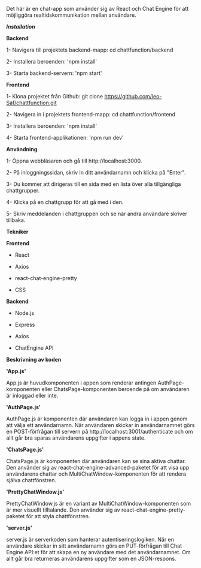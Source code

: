 Det här är en chat-app som använder sig av React och Chat Engine för att möjliggöra realtidskommunikation mellan användare.

***Installation***

**Backend**

1- Navigera till projektets backend-mapp: cd chattfunction/backend

2- Installera beroenden: 'npm install'

3- Starta backend-servern: 'npm start'

**Frontend**

1- Klona projektet från Github: git clone https://github.com/leo-Saf/chattfunction.git

2- Navigera in i projektets frontend-mapp: cd chattfunction/frontend

3- Installera beroenden: 'npm install'

4- Starta frontend-applikationen: 'npm run dev'

**Användning**

1- Öppna webbläsaren och gå till http://localhost:3000.

2- På inloggningssidan, skriv in ditt användarnamn och klicka på "Enter".

3- Du kommer att dirigeras till en sida med en lista över alla tillgängliga chattgrupper.

4- Klicka på en chattgrupp för att gå med i den.

5- Skriv meddelanden i chattgruppen och se när andra användare skriver tillbaka.

****Tekniker****

**Frontend**

* React

* Axios

* react-chat-engine-pretty

* CSS

**Backend**

* Node.js

* Express

* Axios

* ChatEngine API

****Beskrivning av koden****

**'App.js'**

App.js är huvudkomponenten i appen som renderar antingen AuthPage-komponenten eller ChatsPage-komponenten
beroende på om användaren är inloggad eller inte.

**'AuthPage.js'**

AuthPage.js är komponenten där användaren kan logga in i appen genom att välja ett användarnamn.
När användaren skickar in användarnamnet görs en POST-förfrågan till servern på http://localhost:3001/authenticate 
och om allt går bra sparas användarens uppgifter i appens state.

**'ChatsPage.js'**

ChatsPage.js är komponenten där användaren kan se sina aktiva chattar.
Den använder sig av react-chat-engine-advanced-paketet för att visa upp användarens chattar och MultiChatWindow-komponenten
för att rendera själva chattfönstren.

**'PrettyChatWindow.js'**

PrettyChatWindow.js är en variant av MultiChatWindow-komponenten som är mer visuellt tilltalande.
Den använder sig av react-chat-engine-pretty-paketet för att styla chattfönstren.

**'server.js'**

server.js är serverkoden som hanterar autentiseringslogiken.
När en användare skickar in sitt användarnamn görs en PUT-förfrågan till Chat Engine API:et för att skapa en ny användare med det användarnamnet.
Om allt går bra returneras användarens uppgifter som en JSON-respons.
